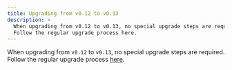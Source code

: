 ```yaml
---
title: Upgrading from v0.12 to v0.13
description: >
  When upgrading from v0.12 to v0.13, no special upgrade steps are required.
  Follow the regular upgrade process here.
---
```


When upgrading from `v0.12` to `v0.13`, no special upgrade steps are required.
Follow the regular upgrade process [here](../).
